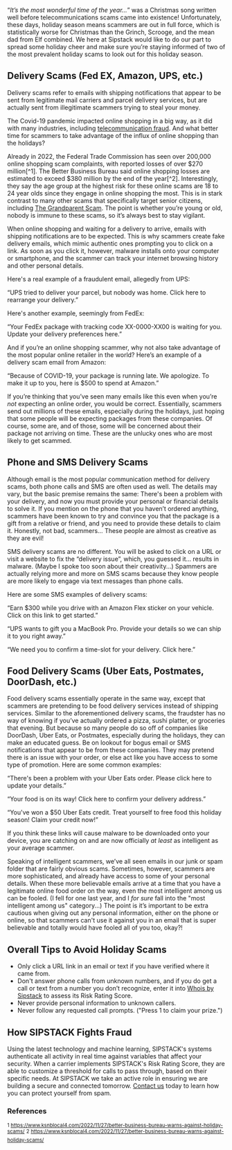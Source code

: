
“*It’s the most wonderful time of the year…*”  was a Christmas song written well before telecommunications scams came into existence! Unfortunately, these days, holiday season means scammers are out in full force, which is statistically worse for Christmas than the Grinch, Scrooge, and the mean dad from Elf combined. We here at Sipstack would like to do our part to spread some holiday cheer and make sure you’re staying informed of two of the most prevalent holiday scams to look out for this holiday season. 

## Delivery Scams (Fed EX, Amazon, UPS, etc.)
Delivery scams refer to emails with shipping notifications that appear to be sent from legitimate mail carriers and parcel delivery services, but are actually sent from illegitimate scammers trying to steal your money. 

The Covid-19 pandemic impacted online shopping in a big way, as it did with many industries, including [telecommunication fraud](https://www.sipstack.com/resources/blog/How-covid-19-has-impacted-fraud). And what better time for scammers to take advantage of the influx of online shopping than the holidays?  

Already in 2022, the Federal Trade Commission has seen over 200,000 online shopping scam complaints, with reported losses of over $270 million[^1]. The Better Business Bureau said online shopping losses are estimated to exceed $380 million by the end of the year[^2]. Interestingly, they say the age group at the highest risk for these online scams are 18 to 24 year olds since they engage in online shopping the most. This is in stark contrast to many other scams that specifically target senior citizens, including [The Grandparent Scam](https://www.sipstack.com/resources/blog/the-growing-risk-of-the-grandparent-scam-in-canada). The point is whether you’re young or old, nobody is immune to these scams, so it’s always best to stay vigilant. 

When online shopping and waiting for a delivery to arrive, emails with shipping notifications are to be expected. This is why scammers create fake delivery emails, which mimic authentic ones prompting you to click on a link. As soon as you click it, however, malware installs onto your computer or smartphone, and the scammer can track your internet browsing history and other personal details.

Here's a real example of a fraudulent email, allegedly from UPS:

“UPS tried to deliver your parcel, but nobody was home. Click here to rearrange your delivery.”

Here's another example, seemingly from FedEx:

“Your FedEx package with tracking code XX-0000-XX00 is waiting for you. Update your delivery preferences here.”

And if you’re an online shopping scammer, why not also take advantage of the most popular online retailer in the world? Here’s an example of a delivery scam email from Amazon:

“Because of COVID-19, your package is running late. We apologize. To make it up to you, here is $500 to spend at Amazon.”

If you’re thinking that you’ve seen many emails like this even when you’re _not_ expecting an online order, you would be correct. Essentially, scammers send out millions of these emails, especially during the holidays, just hoping that some people will be expecting packages from these companies. Of course, some are, and of those, some will be concerned about their package not arriving on time. These are the unlucky ones who are most likely to get scammed. 

## Phone and SMS Delivery Scams
Although email is the most popular communication method for delivery scams, both phone calls and SMS are often used as well. The details may vary, but the basic premise remains the same: There's been a problem with your delivery, and now you must provide your personal or financial details to solve it. If you mention on the phone that you haven’t ordered anything, scammers have been known to try and convince you that the package is a gift from a relative or friend, and you need to provide these details to claim it. Honestly, not bad, scammers… These people are almost as creative as they are evil! 

SMS delivery scams are no different. You will be asked to click on a URL or visit a website to fix the “delivery issue”, which, you guessed it... results in malware. (Maybe I spoke too soon about their creativity...) Spammers are actually relying more and more on SMS scams because they know people are more likely to engage via text messages than phone calls. 

Here are some SMS examples of delivery scams:

“Earn $300 while you drive with an Amazon Flex sticker on your vehicle. Click on this link to get started.”

“UPS wants to gift you a MacBook Pro. Provide your details so we can ship it to you right away.”

“We need you to confirm a time-slot for your delivery. Click here.”

## Food Delivery Scams (Uber Eats, Postmates, DoorDash, etc.)
Food delivery scams essentially operate in the same way, except that scammers are pretending to be food delivery services instead of shipping services. Similar to the aforementioned delivery scams, the fraudster has no way of knowing if you’ve actually ordered a pizza, sushi platter, or groceries that evening. But because so many people do so off of companies like DoorDash, Uber Eats, or Postmates, especially during the holidays, they can make an educated guess. Be on lookout for bogus email or SMS notifications that appear to be from these companies. They may pretend there is an issue with your order, or else act like you have access to some type of promotion. Here are some common examples:

“There's been a problem with your Uber Eats order. Please click here to update your details.”

“Your food is on its way! Click here to confirm your delivery address.”

“You've won a $50 Uber Eats credit. Treat yourself to free food this holiday season! Claim your credit now!”

If you think these links will cause malware to be downloaded onto your device, you are catching on and are now officially _at least_ as intelligent as your average scammer.  

Speaking of intelligent scammers, we’ve all seen emails in our junk or spam folder that are fairly obvious scams. Sometimes, however, scammers are more sophisticated, and already have access to some of your personal details. When these more believable emails arrive at a time that you have a legitimate online food order on the way, even the most intelligent among us can be fooled. (I fell for one last year, and I _for sure_ fall into the "most intelligent among us" category...) The point is it’s important to be extra cautious when giving out any personal information, either on the phone or online, so that scammers can't use it against you in an email that is super believable and totally would have fooled all of you too, okay?!

## Overall Tips to Avoid Holiday Scams 
- Only click a URL link in an email or text if you have verified where it came from.
- Don't answer phone calls from unknown numbers, and if you do get a call or text from a number you don’t recognize, enter it into [Whois by Sipstack](https://whois.sipstack.com/) to assess its Risk Rating Score.
- Never provide personal information to unknown callers.
- Never follow any requested call prompts. ("Press 1 to claim your prize.") 

## How SIPSTACK Fights Fraud
Using the latest technology and machine learning, SIPSTACK's systems authenticate all activity in real time against variables that affect your security. When a carrier implements SIPSTACK's Risk Rating Score, they are able to customize a threshold for calls to pass through, based on their specific needs. At SIPSTACK we take an active role in ensuring we are building a secure and connected tomorrow. [Contact us](https://whois.sipstack.com/) today to learn how you can protect yourself from spam.

### References
<sup>1 <a href="https://www.ksnblocal4.com/2022/11/27/better-business-bureau-warns-against-holiday-scams/" class="ss-reference" target="_blank">https://www.ksnblocal4.com/2022/11/27/better-business-bureau-warns-against-holiday-scams/</a></sup>
<sup>2 <a href="https://www.ksnblocal4.com/2022/11/27/better-business-bureau-warns-against-holiday-scams/" class="ss-reference" target="_blank">https://www.ksnblocal4.com/2022/11/27/better-business-bureau-warns-against-holiday-scams/</a></sup>


